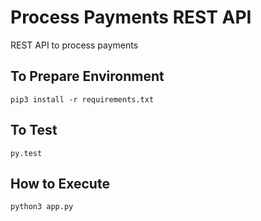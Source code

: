 # Process Payments REST API

REST API to process payments

## To Prepare Environment
`pip3 install -r requirements.txt`

## To Test
`py.test`

## How to Execute
`python3 app.py`
